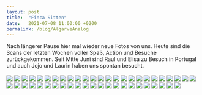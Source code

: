 ```yaml
---
layout: post
title:  "Finca Sitten"
date:   2021-07-08 11:00:00 +0200
permalink: /blog/AlgarveAnalog
---
```

Nach längerer Pause hier mal wieder neue Fotos von uns. Heute sind die Scans der letzten Wochen voller Spaß, Action und Besuche zurückgekommen. Seit Mitte Juni sind Raul und Elisa zu Besuch in Portugal und auch Jojo und Laurin haben uns spontan besucht.
<br>
<br>
![](../assets/images/PortugalAnalog/1.jpg)
![](../assets/images/PortugalAnalog/2.jpg)
![](../assets/images/PortugalAnalog/3.jpg)
![](../assets/images/PortugalAnalog/4.jpg)
![](../assets/images/PortugalAnalog/5.jpg)
![](../assets/images/PortugalAnalog/6.jpg)
![](../assets/images/PortugalAnalog/7.jpg)
![](../assets/images/PortugalAnalog/8.jpg)
![](../assets/images/PortugalAnalog/9.jpg)
![](../assets/images/PortugalAnalog/10.jpg)
![](../assets/images/PortugalAnalog/11.jpg)
![](../assets/images/PortugalAnalog/12.jpg)
![](../assets/images/PortugalAnalog/13.jpg)
![](../assets/images/PortugalAnalog/14.jpg)
![](../assets/images/PortugalAnalog/15.jpg)
![](../assets/images/PortugalAnalog/16.jpg)
![](../assets/images/PortugalAnalog/17.jpg)
![](../assets/images/PortugalAnalog/18.jpg)
![](../assets/images/PortugalAnalog/19.jpg)
![](../assets/images/PortugalAnalog/20.jpg)
![](../assets/images/PortugalAnalog/21.jpg)
![](../assets/images/PortugalAnalog/22.jpg)
![](../assets/images/PortugalAnalog/23.jpg)
![](../assets/images/PortugalAnalog/24.jpg)
![](../assets/images/PortugalAnalog/25.jpg)
![](../assets/images/PortugalAnalog/26.jpg)
![](../assets/images/PortugalAnalog/27.jpg)
![](../assets/images/PortugalAnalog/28.jpg)
![](../assets/images/PortugalAnalog/29.jpg)
![](../assets/images/PortugalAnalog/30.jpg)
![](../assets/images/PortugalAnalog/31.jpg)
![](../assets/images/PortugalAnalog/32.jpg)
![](../assets/images/PortugalAnalog/33.jpg)
![](../assets/images/PortugalAnalog/34.jpg)
![](../assets/images/PortugalAnalog/35.jpg)
![](../assets/images/PortugalAnalog/36.jpg)
![](../assets/images/PortugalAnalog/37.jpg)
![](../assets/images/PortugalAnalog/38.jpg)
![](../assets/images/PortugalAnalog/39.jpg)
![](../assets/images/PortugalAnalog/40.jpg)
![](../assets/images/PortugalAnalog/41.jpg)
![](../assets/images/PortugalAnalog/42.jpg)
![](../assets/images/PortugalAnalog/43.jpg)
![](../assets/images/PortugalAnalog/44.jpg)
![](../assets/images/PortugalAnalog/45.jpg)
![](../assets/images/PortugalAnalog/46.jpg)
![](../assets/images/PortugalAnalog/47.jpg)
![](../assets/images/PortugalAnalog/48.jpg)
